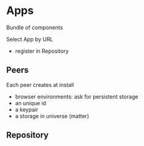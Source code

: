 Apps
====

Bundle of components

Select App by URL
- register in Repository

## Peers
Each peer creates at install 
- browser environments: ask for persistent storage
- an unique id
- a keypair
- a storage in universe (matter)

## Repository

